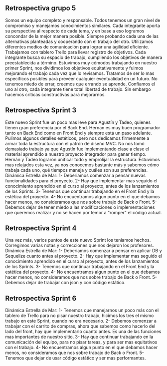 ## Retrospectiva grupo 5

Somos un equipo completo y responsable. Todos tenemos un gran nivel de compromiso y manejamos conocimientos similares. Cada integrante aporta su perspectiva al respecto de cada tema, y en base a eso logramos concondar de la mejor manera posible. Siempre probando cada una de las alternativas planteadas y cooperando con el trabajo del otro.
Utilizamos diferentes medios de comunicación para lograr una ágilidad eficiente. Trabajamos con tablero Trello para llevar registro de objetivos.
Cada integrante busca su espacio de trabajo, cumpliendo los objetivos de manera preestablecida a término.
Estuvimos muy cómodos trabajando en nuestro primer Sprint, nos dividimos los objetivos equitativamente y fuimos mejorando el trabajo cada vez que lo revisamos. Tratamos de ser lo mas específicos posibles para preveer cualquier eventualidad en un futuro.
No tenemos miedo de errar, creemos que errando se aprende. Confiamos el uno al otro, cada integrante tiene total libertad de trabajo. Sin embargo hacemos criticas constructivas para mejorarnos.

## Retrospectiva Sprint 3

Este nuevo Sprint fue un poco mas leve para Agustín y Tadeo, quienes tienen gran preferencia por el Back End. Hernan es muy buen programador tanto en Back End como en Front End y siempre está un paso adelante.
Pulimos algunos detalles estéticos, pero nos dedicamos firmemente a armar toda la estructura con el patrón de diseño MVC.
No nos tomó demasiado trabajo ya que Agustín fue implementando clase a clase el material aprendido a nuestro proyecto integrador para ganar tiempo. Hernán y Tadeo lograron unificar todo y emprolijar la estructura. Estuvimos mas relajados esta vez, ya nos conocemos bastante más y sabemos cómo trabaja cada uno, qué tiempos maneja y cuáles son sus preferencias.
Dinámica Estrella de Mar:
1- Deberiamos comenzar a pensar nuevas funcionalidades para el proyecto.
2- Hay que implementar mas seguido el conocimiento aprendido en el curso al proyecto, antes de los lanzamientos de los Sprints.
3- Tenemos que continuar trabajando en el Front End y la estética del proyecto.
4- No encuentramos algun punto en el que debamos hacer menos, no consideramos que nos sobre trabajo de Back o Front.
5- Debemos dejar de tener miedo a las modificaciones o implementaciones que queremos realizar y no se hacen por temor a "romper" el código actual.

## Retrospectiva Sprint 4

Una vez más, varios puntos de este nuevo Sprint los teniamos hechos. Corregimos varias notas y correcciones que nos dejaron los profesores.
Dinámica Estrella de Mar:
1- Deberiamos comenzar a pensar en aplicar DB y Sequelize cuanto antes al proyecto.
2- Hay que implementar mas seguido el conocimiento aprendido en el curso al proyecto, antes de los lanzamientos de los Sprints.
3- Tenemos que continuar trabajando en el Front End y la estética del proyecto.
4- No encuentramos algun punto en el que debamos hacer menos, no consideramos que nos sobre trabajo de Back o Front.
5- Debemos dejar de trabajar con json y con código estático.


## Retrospectiva Sprint 6

Dinámica Estrella de Mar:
1- Tenemos que manejarnos un poco más con el tablero de Trello para no pisar nuestro trabajo, hicimos los tres el mismo trabajo en este Sprint, cuando no era necesario.
2- Debemos comenzar a trabajar con el carrito de compras, ahora que sabemos como hacerlo del lado del front, hay que implementarlo cuanto antes. Es una de las funciones mas importantes de nuestro sitio.
3- Hay que continuar trabajando en la comunicación del equipo, para no pisar tareas, y para ser mas equitativos con el trabajo.
4- No encuentramos algun punto en el que debamos hacer menos, no consideramos que nos sobre trabajo de Back o Front.
5- Tenemos que dejar de usar código estático y ser mas performantes. 